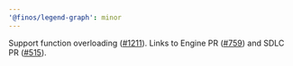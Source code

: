 ```yaml
---
'@finos/legend-graph': minor
---
```


Support function overloading ([#1211](https://github.com/finos/legend-studio/issues/1211)). Links to Engine PR ([#759](https://github.com/finos/legend-engine/pull/759)) and SDLC PR ([#515](https://github.com/finos/legend-sdlc/pull/515)).

